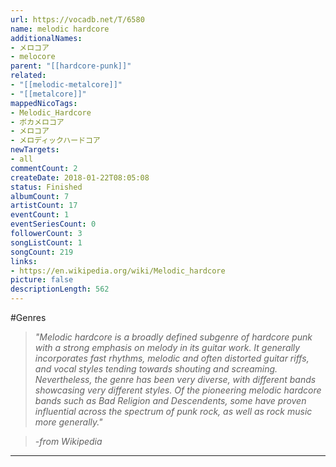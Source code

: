 ```yaml
---
url: https://vocadb.net/T/6580
name: melodic hardcore
additionalNames: 
- メロコア
- melocore
parent: "[[hardcore-punk]]"
related:
- "[[melodic-metalcore]]"
- "[[metalcore]]"
mappedNicoTags:
- Melodic_Hardcore
- ボカメロコア
- メロコア
- メロディックハードコア
newTargets:
- all
commentCount: 2
createDate: 2018-01-22T08:05:08
status: Finished
albumCount: 7
artistCount: 17
eventCount: 1
eventSeriesCount: 0
followerCount: 3
songListCount: 1
songCount: 219
links: 
- https://en.wikipedia.org/wiki/Melodic_hardcore
picture: false
descriptionLength: 562
---
```


#Genres

>*"Melodic hardcore is a broadly defined subgenre of hardcore punk with a strong emphasis on melody in its guitar work. It generally incorporates fast rhythms, melodic and often distorted guitar riffs, and vocal styles tending towards shouting and screaming. Nevertheless, the genre has been very diverse, with different bands showcasing very different styles. Of the pioneering melodic hardcore bands such as Bad Religion and Descendents, some have proven influential across the spectrum of punk rock, as well as rock music more generally."*

>*-from Wikipedia*

---

